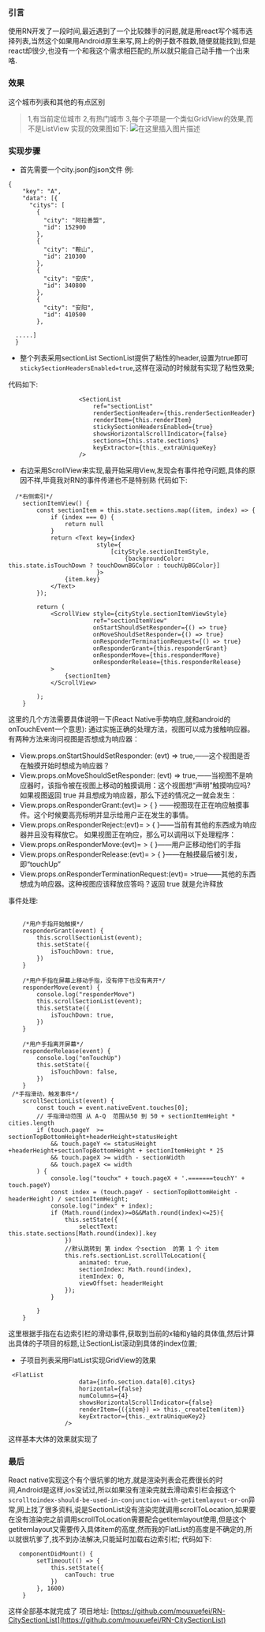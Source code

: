 ### 引言
使用RN开发了一段时间,最近遇到了一个比较棘手的问题,就是用react写个城市选择列表,当然这个如果用Android原生来写,网上的例子数不胜数,随便就能找到,但是react却很少,也没有一个和我这个需求相匹配的,所以就只能自己动手撸一个出来咯.
### 效果
这个城市列表和其他的有点区别
>1,有当前定位城市
>2,有热门城市
>3,每个子项是一个类似GridView的效果,而不是ListView
实现的效果图如下:
![在这里插入图片描述](./images/aa.gif)
### 实现步骤
* 首先需要一个city.json的json文件
例:
```
{
    "key": "A",
    "data": [{
      "citys": [
        {
          "city": "阿拉善盟",
          "id": 152900
        },
        {
          "city": "鞍山",
          "id": 210300
        },
        {
          "city": "安庆",
          "id": 340800
        },
        {
          "city": "安阳",
          "id": 410500
        },

  .....]
  }
```

* 整个列表采用sectionList
SectionList提供了粘性的header,设置为true即可`stickySectionHeadersEnabled=true`,这样在滚动的时候就有实现了粘性效果;

代码如下:

```
					<SectionList
                        ref="sectionList"
                        renderSectionHeader={this.renderSectionHeader}
                        renderItem={this.renderItem}
                        stickySectionHeadersEnabled={true}
                        showsHorizontalScrollIndicator={false}
                        sections={this.state.sections}
                        keyExtractor={this._extraUniqueKey}
                    />
```
* 右边采用ScrollView来实现,最开始采用View,发现会有事件抢夺问题,具体的原因不祥,毕竟我对RN的事件传递也不是特别熟
代码如下:

```
  /*右侧索引*/
    sectionItemView() {
        const sectionItem = this.state.sections.map((item, index) => {
            if (index === 0) {
                return null
            }
            return <Text key={index}
                         style={
                             [cityStyle.sectionItemStyle,
                                 {backgroundColor: this.state.isTouchDown ? touchDownBGColor : touchUpBGColor}]
                         }>
                {item.key}
            </Text>
        });

        return (
            <ScrollView style={cityStyle.sectionItemViewStyle}
                        ref="sectionItemView"
                        onStartShouldSetResponder={() => true} 
                        onMoveShouldSetResponder={() => true}
                        onResponderTerminationRequest={() => true}
                        onResponderGrant={this.responderGrant}
                        onResponderMove={this.responderMove} 
                        onResponderRelease={this.responderRelease}
            >
                {sectionItem}
            </ScrollView>

        );
    }
```
这里的几个方法需要具体说明一下(React Native手势响应,就和android的onTouchEvent一个意思):
通过实施正确的处理方法，视图可以成为接触响应器。有两种方法来询问视图是否想成为响应器： 
- View.props.onStartShouldSetResponder: (evt) => true,——这个视图是否在触摸开始时想成为响应器？ 
- View.props.onMoveShouldSetResponder: (evt) => true,——当视图不是响应器时，该指令被在视图上移动的触摸调用：这个视图想“声明”触摸响应吗? 
如果视图返回 true 并且想成为响应器，那么下述的情况之一就会发生： 
- View.props.onResponderGrant:(evt)= > { } ——视图现在正在响应触摸事件。这个时候要高亮标明并显示给用户正在发生的事情。 
- View.props.onResponderReject:(evt)= > { }——当前有其他的东西成为响应器并且没有释放它。 
如果视图正在响应，那么可以调用以下处理程序： 
- View.props.onResponderMove:(evt)= > { }——用户正移动他们的手指 
- View.props.onResponderRelease:(evt)= > { }——在触摸最后被引发，即“touchUp” 
- View.props.onResponderTerminationRequest:(evt)= >true——其他的东西想成为响应器。这种视图应该释放应答吗？返回 true 就是允许释放 

事件处理:

```

    /*用户手指开始触摸*/
    responderGrant(event) {
        this.scrollSectionList(event);
        this.setState({
            isTouchDown: true,
        })
    }

    /*用户手指在屏幕上移动手指，没有停下也没有离开*/
    responderMove(event) {
        console.log("responderMove")
        this.scrollSectionList(event);
        this.setState({
            isTouchDown: true,
        })
    }

    /*用户手指离开屏幕*/
    responderRelease(event) {
        console.log("onTouchUp")
        this.setState({
            isTouchDown: false,
        })
    }
 /*手指滑动，触发事件*/
    scrollSectionList(event) {
        const touch = event.nativeEvent.touches[0];
        // 手指滑动范围 从 A-Q  范围从50 到 50 + sectionItemHeight * cities.length
        if (touch.pageY  >= sectionTopBottomHeight+headerHeight+statusHeight
            && touch.pageY <= statusHeight +headerHeight+sectionTopBottomHeight + sectionItemHeight * 25
            && touch.pageX >= width - sectionWidth
            && touch.pageX <= width
        ) {
            console.log("touchx" + touch.pageX + '.=======touchY' + touch.pageY)
            const index = (touch.pageY - sectionTopBottomHeight - headerHeight) / sectionItemHeight;
            console.log("index" + index);
            if (Math.round(index)>=0&&Math.round(index)<=25){
                this.setState({
                    selectText: this.state.sections[Math.round(index)].key
                })
                //默认跳转到 第 index 个section  的第 1 个 item
                this.refs.sectionList.scrollToLocation({
                    animated: true,
                    sectionIndex: Math.round(index),
                    itemIndex: 0,
                    viewOffset: headerHeight
                });
            }

        }
    }
```
这里根据手指在右边索引栏的滑动事件,获取到当前的x轴和y轴的具体值,然后计算出具体的子项目的标题,让SectionList滚动到具体的index位置;
* 子项目列表采用FlatList实现GridView的效果

```
 <FlatList
                    data={info.section.data[0].citys}
                    horizontal={false}
                    numColumns={4}
                    showsHorizontalScrollIndicator={false}
                    renderItem={({item}) => this._createItem(item)}
                    keyExtractor={this._extraUniqueKey2}
                />
```
这样基本大体的效果就实现了

### 最后
React native实现这个有个很坑爹的地方,就是渲染列表会花费很长的时间,Android是这样,ios没试过,所以如果没有渲染完就去滑动索引栏会报这个`scrolltoindex-should-be-used-in-conjunction-with-getitemlayout-or-on`异常,网上找了很多资料,说是SectionList没有渲染完就调用scrollToLocation,如果要在没有渲染完之前调用scrollToLocation需要配合getitemlayout使用,但是这个getitemlayout又需要传入具体item的高度,然而我的FlatList的高度是不确定的,所以就很坑爹了,找不到办法解决,只能延时加载右边索引栏;
代码如下:
```
   componentDidMount() {
        setTimeout(() => {
            this.setState({
                canTouch: true
            })
        }, 1600)
    }
```
这样全部基本就完成了
项目地址:
![]()[https://github.com/mouxuefei/RN-CitySectionList](https://github.com/mouxuefei/RN-CitySectionList)